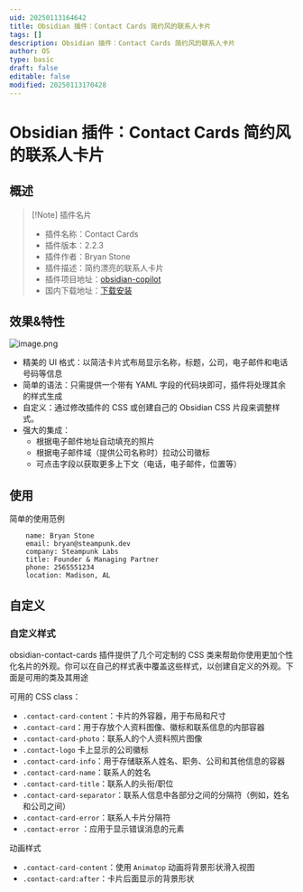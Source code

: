 ```yaml
---
uid: 20250113164642
title: Obsidian 插件：Contact Cards 简约风的联系人卡片
tags: []
description: Obsidian 插件：Contact Cards 简约风的联系人卡片
author: OS
type: basic
draft: false
editable: false
modified: 20250113170428
---
```


# Obsidian 插件：Contact Cards 简约风的联系人卡片

## 概述

> [!Note] 插件名片
> - 插件名称：Contact Cards
> - 插件版本：2.2.3
> - 插件作者：Bryan Stone
> - 插件描述：简约漂亮的联系人卡片
> - 插件项目地址：[obsidian-copilot](https://github.com/aegixx/obsidian-contact-cards)
> - 国内下载地址：[下载安装](https://pkmer.cn/products/plugin/pluginMarket/?contact-cards)

## 效果&特性

![image.png](https://cdn.pkmer.cn/images/20250113165331.png!pkmer)

- 精美的 UI 格式：以简洁卡片式布局显示名称，标题，公司，电子邮件和电话号码等信息
- 简单的语法：只需提供一个带有 YAML 字段的代码块即可，插件将处理其余的样式生成
- 自定义：通过修改插件的 CSS 或创建自己的 Obsidian CSS 片段来调整样式。
- 强大的集成：
	- 根据电子邮件地址自动填充的照片
	- 根据电子邮件域（提供公司名称时）拉动公司徽标
	- 可点击字段以获取更多上下文（电话，电子邮件，位置等）

## 使用

简单的使用范例

```contact-card
	name: Bryan Stone
	email: bryan@steampunk.dev
	company: Steampunk Labs
	title: Founder & Managing Partner
	phone: 2565551234
	location: Madison, AL
```

## 自定义

### 自定义样式

obsidian-contact-cards 插件提供了几个可定制的 CSS 类来帮助你使用更加个性化名片的外观。你可以在自己的样式表中覆盖这些样式，以创建自定义的外观。下面是可用的类及其用途

可用的 CSS class：

- `.contact-card-content`：卡片的外容器，用于布局和尺寸
- `.contact-card`：用于存放个人资料图像、徽标和联系信息的内部容器
- `.contact-card-photo`：联系人的个人资料照片图像
- `.contact-logo` 卡上显示的公司徽标
- `.contact-card-info`：用于存储联系人姓名、职务、公司和其他信息的容器
- `.contact-card-name`：联系人的姓名
- `.contact-card-title`：联系人的头衔/职位
- `.contact-card-separator`：联系人信息中各部分之间的分隔符（例如，姓名和公司之间）
- `.contact-card-error`：联系人卡片分隔符
- `.contact-error` ：应用于显示错误消息的元素

动画样式

- `.contact-card-content`：使用 `Animatop` 动画将背景形状滑入视图
- `.contact-card:after`：卡片后面显示的背景形状